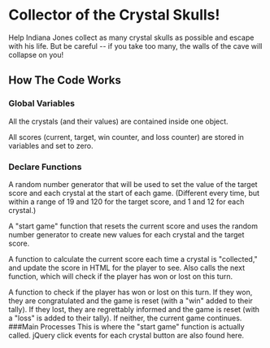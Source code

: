 # Collector of the Crystal Skulls!
Help Indiana Jones collect as many crystal skulls as possible and escape with his life. But be careful -- if you take too many, the walls of the cave will collapse on you!

## How The Code Works
### Global Variables
All the crystals (and their values) are contained inside one object.

All scores (current, target, win counter, and loss counter) are stored in variables and set to zero.
### Declare Functions
A random number generator that will be used to set the value of the target score and each crystal at the start of each game. (Different every time, but within a range of 19 and 120 for the target score, and 1 and 12 for each crystal.)

A "start game" function that resets the current score and uses the random number generator to create new values for each crystal and the target score.

A function to calculate the current score each time a crystal is "collected," and update the score in HTML for the player to see. Also calls the next function, which will check if the player has won or lost on this turn.

A function to check if the player has won or lost on this turn. If they won, they are congratulated and the game is reset (with a "win" added to their tally). If they lost, they are regrettably informed and the game is reset (with a "loss" is added to their tally). If neither, the current game continues.
###Main Processes
This is where the "start game" function is actually called. jQuery click events for each crystal button are also found here.